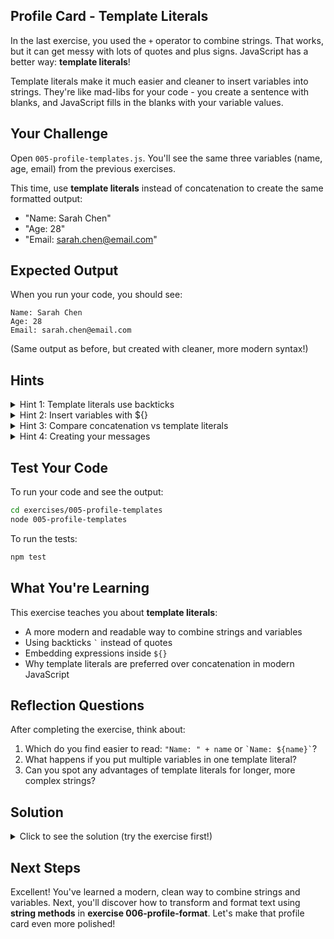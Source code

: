 ## Profile Card - Template Literals

In the last exercise, you used the `+` operator to combine strings. That works, but it can get messy with lots of quotes and plus signs. JavaScript has a better way: **template literals**!

Template literals make it much easier and cleaner to insert variables into strings. They're like mad-libs for your code - you create a sentence with blanks, and JavaScript fills in the blanks with your variable values.

## Your Challenge

Open `005-profile-templates.js`. You'll see the same three variables (name, age, email) from the previous exercises.

This time, use **template literals** instead of concatenation to create the same formatted output:
- "Name: Sarah Chen"
- "Age: 28"
- "Email: sarah.chen@email.com"

## Expected Output

When you run your code, you should see:
```
Name: Sarah Chen
Age: 28
Email: sarah.chen@email.com
```

(Same output as before, but created with cleaner, more modern syntax!)

## Hints

<details>
<summary>Hint 1: Template literals use backticks</summary>

Template literals use backticks `` ` `` instead of regular quotes `"` or `'`:

```javascript
const message = `This is a template literal`;
```

The backtick key is usually in the top-left of your keyboard, below the Escape key and above Tab.
</details>

<details>
<summary>Hint 2: Insert variables with ${}</summary>

Inside a template literal, you can insert variables using `${}`:

```javascript
const name = "Alex";
const greeting = `Hello, ${name}!`;
console.log(greeting);  // Output: Hello, Alex!
```

JavaScript will replace `${name}` with the actual value of the name variable.
</details>

<details>
<summary>Hint 3: Compare concatenation vs template literals</summary>

**Using concatenation (old way):**
```javascript
const message = "Name: " + name;
```

**Using template literals (modern way):**
```javascript
const message = `Name: ${name}`;
```

See how much cleaner the template literal is? No quotes or plus signs to juggle!
</details>

<details>
<summary>Hint 4: Creating your messages</summary>

For the name message:
```javascript
const nameMessage = `Name: ${name}`;
```

For the age message:
```javascript
const ageMessage = `Age: ${age}`;
```

For the email message:
```javascript
const emailMessage = `Email: ${email}`;
```
</details>

## Test Your Code

To run your code and see the output:
```bash
cd exercises/005-profile-templates
node 005-profile-templates
```

To run the tests:
```bash
npm test
```

## What You're Learning

This exercise teaches you about **template literals**:
- A more modern and readable way to combine strings and variables
- Using backticks `` ` `` instead of quotes
- Embedding expressions inside `${}`
- Why template literals are preferred over concatenation in modern JavaScript

## Reflection Questions

After completing the exercise, think about:
1. Which do you find easier to read: `"Name: " + name` or `` `Name: ${name}` ``?
2. What happens if you put multiple variables in one template literal?
3. Can you spot any advantages of template literals for longer, more complex strings?

## Solution

<details>
<summary>Click to see the solution (try the exercise first!)</summary>

```javascript
export function displayProfileCard() {
  // Same variables from previous exercises
  const name = "Sarah Chen";
  const age = 28;
  const email = "sarah.chen@email.com";

  // Create formatted messages using template literals
  const nameMessage = `Name: ${name}`;
  const ageMessage = `Age: ${age}`;
  const emailMessage = `Email: ${email}`;

  // Display the formatted profile
  console.log(nameMessage);
  console.log(ageMessage);
  console.log(emailMessage);
}

displayProfileCard();
```

**Why this works:**
- Backticks `` ` `` create a template literal
- `${name}` tells JavaScript to insert the value of the `name` variable at that spot
- JavaScript evaluates what's inside `${}` and converts it to a string
- The result is a clean, readable string with the variable values inserted

**More concise version:**
```javascript
// You can also skip the intermediate variables:
console.log(`Name: ${name}`);
console.log(`Age: ${age}`);
console.log(`Email: ${email}`);
```

**Template literals can do even more:**
```javascript
// You can put any expression inside ${}:
const nextAge = `Next year, I'll be ${age + 1}`;
console.log(nextAge);  // Output: Next year, I'll be 29

// You can have multiple variables in one template:
const summary = `${name} (${age}) - ${email}`;
console.log(summary);  // Output: Sarah Chen (28) - sarah.chen@email.com
```

**Why template literals are better:**
- Easier to read and write
- Less error-prone (no forgetting quote marks or plus signs)
- Can span multiple lines (we'll use this later!)
- The standard in modern JavaScript code

</details>

## Next Steps

Excellent! You've learned a modern, clean way to combine strings and variables. Next, you'll discover how to transform and format text using **string methods** in **exercise 006-profile-format**. Let's make that profile card even more polished!
